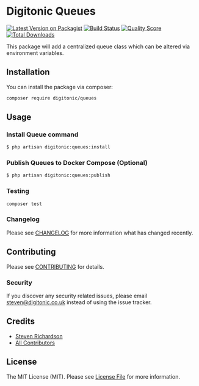 # Digitonic Queues

[![Latest Version on Packagist](https://img.shields.io/packagist/v/digitonic/queues.svg?style=flat-square)](https://packagist.org/packages/digitonic/queues)
[![Build Status](https://img.shields.io/travis/digitonic/queues/master.svg?style=flat-square)](https://travis-ci.org/digitonic/queues)
[![Quality Score](https://img.shields.io/scrutinizer/g/digitonic/queues.svg?style=flat-square)](https://scrutinizer-ci.com/g/digitonic/queues)
[![Total Downloads](https://img.shields.io/packagist/dt/digitonic/queues.svg?style=flat-square)](https://packagist.org/packages/digitonic/queues)

This package will add a centralized queue class which can be altered via environment variables.

## Installation

You can install the package via composer:

```bash
composer require digitonic/queues
```

## Usage

### Install Queue command

```bash
$ php artisan digitonic:queues:install
```

### Publish Queues to Docker Compose (Optional)

```bash
$ php artisan digitonic:queues:publish
```

### Testing

``` bash
composer test
```

### Changelog

Please see [CHANGELOG](CHANGELOG.md) for more information what has changed recently.

## Contributing

Please see [CONTRIBUTING](CONTRIBUTING.md) for details.

### Security

If you discover any security related issues, please email steven@digitonic.co.uk instead of using the issue tracker.

## Credits

- [Steven Richardson](https://github.com/digitonic)
- [All Contributors](../../contributors)

## License

The MIT License (MIT). Please see [License File](LICENSE.md) for more information.
